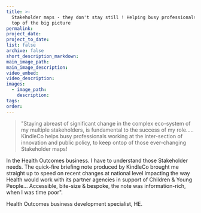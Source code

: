 ```yaml
---
title: >-
  Stakeholder maps - they don't stay still ! Helping busy professionals stay on
  top of the big picture
permalink:
project_date:
project_to_date:
list: false
archive: false
short_description_markdown:
main_image_path:
main_image_description:
video_embed:
video_description:
images:
  - image_path:
    description:
tags:
order:
---
```

> "Staying abreast of significant change in the complex eco-system of my multiple stakeholders, is fundamental to the success of my role….. KindleCo helps busy professionals working at the inter-section of innovation and public policy, to keep ontop of those ever-changing Stakeholder maps\!

In the Health Outcomes business. I have to understand those Stakeholder needs. The quick-fire briefing note produced by KindleCo brought me straight up to speed on recent changes at national level impacting the way Health would work with its partner agencies in support of Children & Young People… Accessible, bite-size & bespoke, the note was information-rich, when I was time poor".

Health Outcomes business development specialist, HE.
